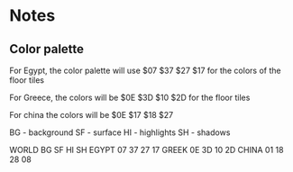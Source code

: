 # Notes

## Color palette

For Egypt, the color palette will use $07 $37 $27 $17 for the colors of the floor tiles

For Greece, the colors will be $0E $3D $10 $2D for the floor tiles

For china the colors will be $0E $17 $18 $27

BG - background
SF - surface
HI - highlights
SH - shadows

WORLD   BG  SF  HI  SH
EGYPT   07  37  27  17
GREEK   0E  3D  10  2D
CHINA   01  18  28  08